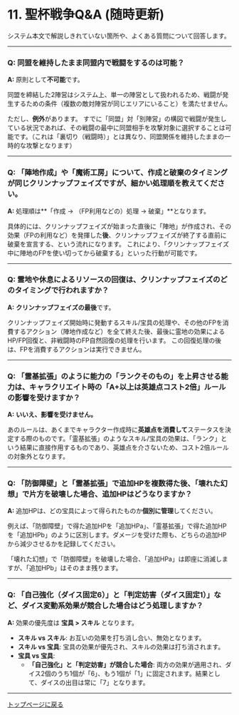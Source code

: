 # 11. 聖杯戦争Q&A (随時更新)

システム本文で解説しきれていない箇所や、よくある質問について回答します。

---

### Q: 同盟を維持したまま同盟内で戦闘をするのは可能？
**A:**
原則として**不可能**です。

同盟を締結した2陣営はシステム上、単一の陣営として扱われるため、戦闘が発生するための条件（複数の敵対陣営が同じエリアにいること）を満たせません。

ただし、**例外**があります。
すでに「同盟」対「別陣営」の構図で戦闘が発生している状況であれば、その戦闘の最中に同盟相手を攻撃対象に選択することは可能です。（これは「裏切り（戦闘時）」とは異なり、同盟関係を維持したままの一時的な攻撃となります）

---

### Q: 「陣地作成」や「魔術工房」について、作成と破棄のタイミングが同じクリンナップフェイズですが、細かい処理順を教えてください。
**A:**
処理順は**「作成 → （FP利用などの）処理 → 破棄」**となります。

具体的には、クリンナップフェイズが始まった直後に「陣地」が作成され、その効果（FPの利用など）を発揮した**後**、クリンナップフェイズが終了する直前に破棄を宣言する、という流れになります。
これにより、「クリンナップフェイズ中に陣地のFPを使い切ってから破棄する」といった行動が可能です。

---

### Q: 霊地や休息によるリソースの回復は、クリンナップフェイズのどのタイミングで行われますか？
**A:**
**クリンナップフェイズの最後**です。

クリンナップフェイズ開始時に発動するスキル/宝具の処理や、その他のFPを消費するアクション（陣地作成など）を全て終えた後、最後に霊地の効果によるHP/FP回復と、非戦闘時のFP自然回復の処理を行います。
この回復処理の後は、FPを消費するアクションは実行できません。

---

### Q: 「霊基拡張」のように能力の「ランクそのもの」を上昇させる能力は、キャラクリエイト時の「A+以上は英雄点コスト2倍」ルールの影響を受けますか？
**A:**
**いいえ、影響を受けません。**

あのルールは、あくまでキャラクター作成時に**英雄点を消費して**ステータスを決定する際のものです。「霊基拡張」のようなスキル/宝具の効果は、「ランク」という結果に直接作用するものであり、英雄点を介さないため、コスト2倍ルールの対象外となります。

---

### Q: 「防御障壁」と「霊基拡張」で追加HPを複数得た後、「壊れた幻想」で片方を破壊した場合、追加HPはどうなりますか？
**A:**
追加HPは、どの宝具によって得られたものか**個別に管理**してください。

例えば、「防御障壁」で得た追加HPを「追加HPa」、「霊基拡張」で得た追加HPを「追加HPb」のように区別します。ダメージを受けた際も、どちらの追加HPから減少させるかを記録してください。

「壊れた幻想」で「防御障壁」を破壊した場合、「追加HPa」は即座に消滅しますが、「追加HPb」はそのまま残ります。

---

### Q: 「自己強化（ダイス固定6）」と「判定妨害（ダイス固定1）」など、ダイス変動系効果が競合した場合はどう処理しますか？
**A:**
効果の優先度は **宝具 > スキル** となります。

*   **スキル vs スキル**: お互いの効果を打ち消し合い、無効となります。
*   **スキル vs 宝具**: 宝具の効果が優先され、スキルの効果は打ち消されます。
*   **宝具 vs 宝具**:
    *   **「自己強化」と「判定妨害」が競合した場合**: 両方の効果が適用され、ダイス2個のうち1個が「6」、もう1個が「1」に固定されます。結果として、ダイスの出目は常に「7」となります。

---
[トップページに戻る](index.md)